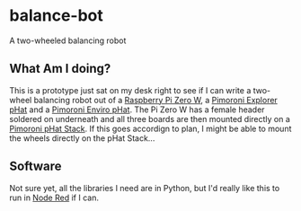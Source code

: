 # balance-bot

A two-wheeled balancing robot

## What Am I doing?

This is a prototype just sat on my desk right to see if I can write a two-wheel balancing robot out of a [Raspberry Pi Zero W](https://www.raspberrypi.org/), a [Pimoroni Explorer pHat](https://shop.pimoroni.com/products/explorer-phat) and a [Pimoroni Enviro pHat](https://shop.pimoroni.com/products/enviro-phat). The Pi Zero W has a female header soldered on underneath and all three boards are then mounted directly on a [Pimoroni pHat Stack](https://shop.pimoroni.com/products/phat-stack). If this goes accordign to plan, I might be able to mount the wheels directly on the pHat Stack...

## Software

Not sure yet, all the libraries I need are in Python, but I'd really like this to run in [Node Red](https://nodered.org/) if I can.
